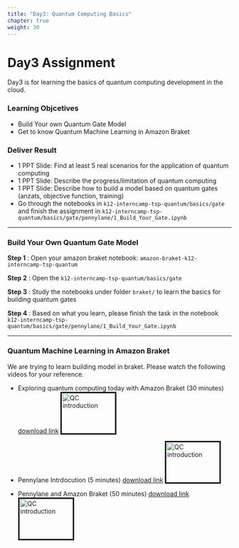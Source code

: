 ```yaml
---
title: "Day3: Quantum Computing Basics"
chapter: true
weight: 30
---
```


# Day3 Assignment

Day3 is for learning the basics of quantum computing development in the cloud.

### Learning Objcetives
- Build Your own Quantum Gate Model
- Get to know Quantum Machine Learning in Amazon Braket

### Deliver Result
- 1 PPT Slide: Find at least 5 real scenarios for the application of quantum computing
- 1 PPT Slide: Describe the progress/limitation of quantum computing
- 1 PPT Slide: Describe how to build a model based on quantum gates (anzats, objective function, training) 
- Go through the notebooks in `k12-interncamp-tsp-quantum/basics/gate` and finish the assignment in `k12-interncamp-tsp-quantum/basics/gate/pennylane/1_Build_Your_Gate.ipynb`

---

### Build Your Own Quantum Gate Model


**Step 1**  : Open your amazon braket notebook: `amazon-braket-k12-interncamp-tsp-quantum`

**Step 2**  : Open the `k12-interncamp-tsp-quantum/basics/gate`

**Step 3**  : Study the notebooks under folder `braket/` to learn the basics for building quantum gates

**Step 4**  : Based on what you learn, please finish the task in the notebook `k12-interncamp-tsp-quantum/basics/gate/pennylane/1_Build_Your_Gate.ipynb`

---
### Quantum Machine Learning in Amazon Braket

We are trying to learn building model in braket. Please watch the following videos for your reference.

* Exploring quantum computing today with Amazon Braket (30 minutes) [download link](https://wx.mail.qq.com/ftn/download?func=3&key=9dc79161d02ccd1eafb41a61346530395115d46536653039471702075504070f515d190353035214560e07031b5d050b01150457505d085d070e01040f5164391b4c011218065f544f796332161755192b5642045811100b520a0441731d40550d4a5d0f5145414c035640145b4553560f4841155f0b5719165750004f454750165014205b044a560c187613570e554d4c5544552211a455ad2c2f3112843a1daf01fb1719e34584ee&code=b84a6e09&k=9dc79161d02ccd1eafb41a61346530395115d46536653039471702075504070f515d190353035214560e07031b5d050b01150457505d085d070e01040f5164391b4c011218065f544f796332161755192b5642045811100b520a0441731d40550d4a5d0f5145414c035640145b4553560f4841155f0b5719165750004f454750165014205b044a560c187613570e554d4c5544552211a455ad2c2f3112843a1daf01fb1719e34584ee&fweb=1&cl=1)
<a href="http://www.youtube.com/watch?feature=player_embedded&v=-5SCsNM0_Sc
" target="_blank"><img src="http://img.youtube.com/vi/-5SCsNM0_Sc/0.jpg" 
alt="QC introduction" width="120" height="90" border="3" /></a>

* Pennylane Intrdocution (5 minutes) [download link](https://wx.mail.qq.com/ftn/download?func=3&key=9d9c1631d371c410afef4a3137383937e3d7ae3035383937474c0050505908045a5a4903535b0c1a5650060418015f04014e5007030a0b5553075653560b18371b1751421b5b565a4f34015d5657545242170b11655d57591b2f055f50165447567705c1954028e6fca0aaa6769a3b5047ed45119c9a&code=bcd15897&k=9d9c1631d371c410afef4a3137383937e3d7ae3035383937474c0050505908045a5a4903535b0c1a5650060418015f04014e5007030a0b5553075653560b18371b1751421b5b565a4f34015d5657545242170b11655d57591b2f055f50165447567705c1954028e6fca0aaa6769a3b5047ed45119c9a&fweb=1&cl=1)
<a href="http://www.youtube.com/watch?feature=player_embedded&v=biYdPGnUE9g
" target="_blank"><img src="http://img.youtube.com/vi/biYdPGnUE9g/0.jpg" 
alt="QC introduction" width="120" height="90" border="3" /></a>

* Pennylane and Amazon Braket (50 minutes) [download link](https://wx.mail.qq.com/ftn/download?func=3&key=cdcd9b33d32cc416ffbe183337653931c1d1dc2335653931171d065605575a05010b1b0a00520d1c0654505218075b03061f520b05510b0750510257005265314b4603401b06565c1f637e52560e190302000713701750521279534046095c43d0b2a27f50044b5f5b5c51136410585f46475b1378045a595b5c534015355c5f5c4b7a525b0019505c5616725804435e5c127441540e5c451c5f460721850b5d79de5d4345586c4d7021590dddd70eb6ce&code=22635e91&k=cdcd9b33d32cc416ffbe183337653931c1d1dc2335653931171d065605575a05010b1b0a00520d1c0654505218075b03061f520b05510b0750510257005265314b4603401b06565c1f637e52560e190302000713701750521279534046095c43d0b2a27f50044b5f5b5c51136410585f46475b1378045a595b5c534015355c5f5c4b7a525b0019505c5616725804435e5c127441540e5c451c5f460721850b5d79de5d4345586c4d7021590dddd70eb6ce&fweb=1&cl=1)
<a href="http://www.youtube.com/watch?feature=player_embedded&v=X9Pxr3jhokM
" target="_blank"><img src="http://img.youtube.com/vi/X9Pxr3jhokM/0.jpg" 
alt="QC introduction" width="120" height="90" border="3" /></a>


